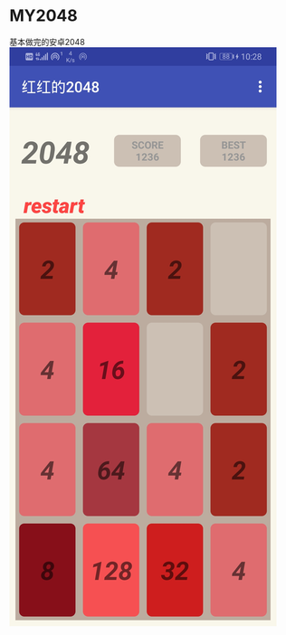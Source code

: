 # MY2048
基本做完的安卓2048
![image](https://github.com/shougonyiren/MY2048/blob/master/app/src/main/res/layout/design_sketch.jpg)
